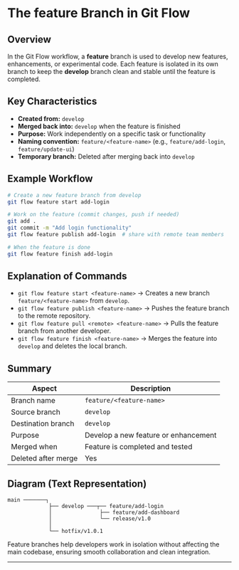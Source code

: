 # The feature Branch in Git Flow

## Overview

In the Git Flow workflow, a **feature** branch is used to develop new features, enhancements, or experimental code. Each feature is isolated in its own branch to keep the **develop** branch clean and stable until the feature is completed.

## Key Characteristics

- **Created from:** `develop`  
- **Merged back into:** `develop` when the feature is finished  
- **Purpose:** Work independently on a specific task or functionality  
- **Naming convention:** `feature/<feature-name>` (e.g., `feature/add-login`, `feature/update-ui`)  
- **Temporary branch:** Deleted after merging back into `develop`  

## Example Workflow

```bash
# Create a new feature branch from develop
git flow feature start add-login

# Work on the feature (commit changes, push if needed)
git add .
git commit -m "Add login functionality"
git flow feature publish add-login  # share with remote team members

# When the feature is done
git flow feature finish add-login
```

## Explanation of Commands

- `git flow feature start <feature-name>` → Creates a new branch `feature/<feature-name>` from `develop`.  
- `git flow feature publish <feature-name>` → Pushes the feature branch to the remote repository.  
- `git flow feature pull <remote> <feature-name>` → Pulls the feature branch from another developer.  
- `git flow feature finish <feature-name>` → Merges the feature into `develop` and deletes the local branch.  

## Summary

| Aspect           | Description                                 |
|------------------|---------------------------------------------|
| Branch name      | `feature/<feature-name>`                    |
| Source branch    | `develop`                                   |
| Destination branch | `develop`                                 |
| Purpose          | Develop a new feature or enhancement        |
| Merged when      | Feature is completed and tested              |
| Deleted after merge | Yes                                      |

## Diagram (Text Representation)

```
main ───────┐
             ├── develop ───┬── feature/add-login
             │               ├── feature/add-dashboard
             │               └── release/v1.0
             │
             └── hotfix/v1.0.1
```

Feature branches help developers work in isolation without affecting the main codebase, ensuring smooth collaboration and clean integration.

***
